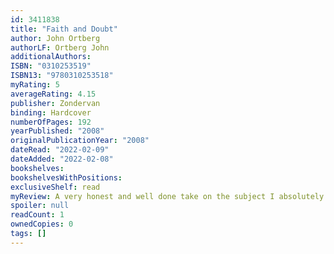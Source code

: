 ```yaml
---
id: 3411838
title: "Faith and Doubt"
author: John Ortberg
authorLF: Ortberg John
additionalAuthors: 
ISBN: "0310253519"
ISBN13: "9780310253518"
myRating: 5
averageRating: 4.15
publisher: Zondervan
binding: Hardcover
numberOfPages: 192
yearPublished: "2008"
originalPublicationYear: "2008"
dateRead: "2022-02-09"
dateAdded: "2022-02-08"
bookshelves: 
bookshelvesWithPositions: 
exclusiveShelf: read
myReview: A very honest and well done take on the subject I absolutely loved and related to it in so many ways Im sure Ill be coming back to this one to relearn the lessons
spoiler: null
readCount: 1
ownedCopies: 0
tags: []
---
```


